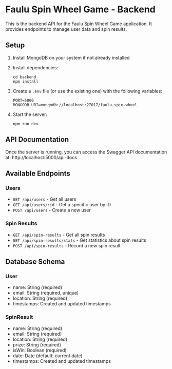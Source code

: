 
# Faulu Spin Wheel Game - Backend

This is the backend API for the Faulu Spin Wheel Game application. It provides endpoints to manage user data and spin results.

## Setup

1. Install MongoDB on your system if not already installed
2. Install dependencies:
   ```
   cd backend
   npm install
   ```

3. Create a `.env` file (or use the existing one) with the following variables:
   ```
   PORT=5000
   MONGODB_URI=mongodb://localhost:27017/faulu-spin-wheel
   ```

4. Start the server:
   ```
   npm run dev
   ```

## API Documentation

Once the server is running, you can access the Swagger API documentation at:
http://localhost:5000/api-docs

## Available Endpoints

### Users
- `GET /api/users` - Get all users
- `GET /api/users/:id` - Get a specific user by ID
- `POST /api/users` - Create a new user

### Spin Results
- `GET /api/spin-results` - Get all spin results
- `GET /api/spin-results/stats` - Get statistics about spin results
- `POST /api/spin-results` - Record a new spin result

## Database Schema

### User
- name: String (required)
- email: String (required, unique)
- location: String (required)
- timestamps: Created and updated timestamps

### SpinResult
- name: String (required)
- email: String (required)
- location: String (required)
- prize: String (required)
- isWin: Boolean (required)
- date: Date (default: current date)
- timestamps: Created and updated timestamps
